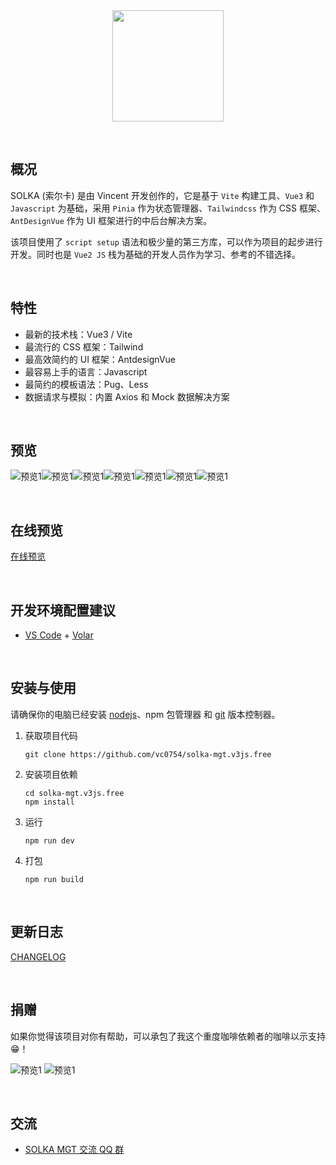 <div align="center">
    <img src="./public/screenshot/logo-white_compact.png" width="178" />
</div>

&nbsp;
## 概况

SOLKA (索尔卡) 是由 Vincent 开发创作的，它是基于 <code>Vite</code> 构建工具、<code>Vue3</code> 和 <code>Javascript</code> 为基础，采用 <code>Pinia</code> 作为状态管理器、<code>Tailwindcss</code> 作为 CSS 框架、<code>AntDesignVue</code> 作为 UI 框架进行的中后台解决方案。

该项目使用了 `script setup` 语法和极少量的第三方库，可以作为项目的起步进行开发。同时也是 `Vue2 JS` 栈为基础的开发人员作为学习、参考的不错选择。


&nbsp;
## 特性

* 最新的技术栈：Vue3 / Vite  
* 最流行的 CSS 框架：Tailwind  
* 最高效简约的 UI 框架：AntdesignVue  
* 最容易上手的语言：Javascript  
* 最简约的模板语法：Pug、Less  
* 数据请求与模拟：内置 Axios 和 Mock 数据解决方案  


&nbsp;
## 预览

![预览1](./public/screenshot/thumb_01.png)![预览1](./public/screenshot/thumb_02.png)![预览1](./public/screenshot/thumb_03.png)![预览1](./public/screenshot/thumb_04.png)![预览1](./public/screenshot/thumb_05.png)![预览1](./public/screenshot/thumb_06.png)![预览1](./public/screenshot/thumb_07.png)


&nbsp;
## 在线预览
[在线预览](http://182.44.14.91:88/)

&nbsp;
## 开发环境配置建议

- [VS Code](https://code.visualstudio.com/) + [Volar](https://marketplace.visualstudio.com/items?itemName=Vue.volar)


&nbsp;
## 安装与使用

请确保你的电脑已经安装 [nodejs](https://nodejs.org/)、npm 包管理器 和 [git](https://git-scm.com/) 版本控制器。

1. 获取项目代码
    ```
    git clone https://github.com/vc0754/solka-mgt.v3js.free
    ```

2. 安装项目依赖
    ```
    cd solka-mgt.v3js.free
    npm install
    ```

3. 运行
    ```
    npm run dev
    ```

4. 打包
    ```
    npm run build
    ```


&nbsp;
## 更新日志
[CHANGELOG](https://github.com/vc0754/solka-mgt.v3js.free/blob/main/CHANGELOG.md)

&nbsp;
## 捐赠
如果你觉得该项目对你有帮助，可以承包了我这个重度咖啡依赖者的咖啡以示支持😁！

![预览1](./public/screenshot/donation_01.png)
![预览1](./public/screenshot/donation_02.png)

&nbsp;
## 交流

* [SOLKA MGT 交流 QQ 群](https://qm.qq.com/cgi-bin/qm/qr?k=ljNl_U14a6Sq0Vjlr2_Fji-n5EEIztWb&jump_from=webapi&authKey=TVVH2XINVUf8Ds3IHkdk3UTg+/XwUQbTmhdcUOHtYAQ/RNjU71USLwu8MCVKGpW8)